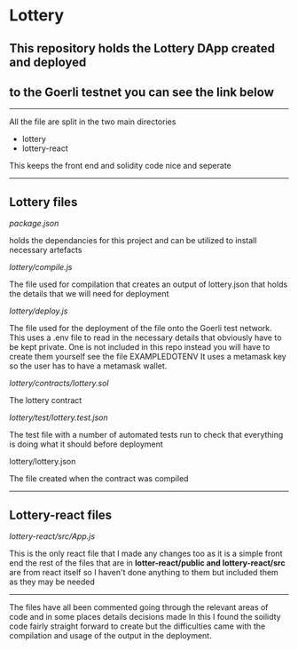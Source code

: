# **Lottery**
## This repository holds the Lottery DApp created and deployed 
## to the Goerli testnet you can see the link below

---

All the file are split in the two main directories
- lottery
- lottery-react

This keeps the front end and solidity code nice and seperate

---
## Lottery files 

*package.json*

holds the dependancies for this project and can be utilized to install necessary artefacts

*lottery/compile.js*

The file used for compilation that creates an output of lottery.json that holds the details that we will need for deployment

*lottery/deploy.js*

The file used for the deployment of the file onto the Goerli test network. This uses a .env file to read in the necessary details
that obviously have to be kept private. One is not included in this repo instead you will have to create them yourself see the file EXAMPLEDOTENV
It uses a metamask key so the user has to have a metamask wallet.

*lottery/contracts/lottery.sol*

The lottery contract

*lottery/test/lottery.test.json*

The test file with a number of automated tests run to check that everything is doing what it should before deployment

lottery/lottery.json

The file created when the contract was compiled

---
## Lottery-react files

*lottery-react/src/App.js*

This is the only react file that I made any changes too as it is a simple front end
the rest of the files that are in **lotter-react/public and lottery-react/src** 
are from react itself so I haven't done anything to them
but included them as they may be needed

---

The files have all been commented  going through the relevant areas of code and in some places details decisions made 
In this I found the soilidty code fairly straight forward to create but the difficulties came with the compilation 
and usage of the output in the deployment.

